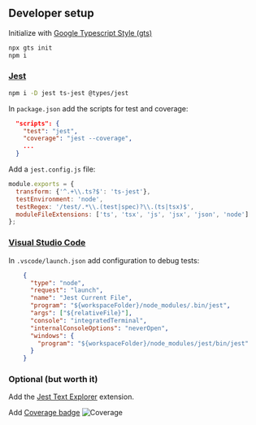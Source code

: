 ## Developer setup

Initialize with [Google Typescript Style (gts)](https://github.com/google/gts)

```bash
npx gts init
npm i
```

### [Jest](https://github.com/facebook/jest)

```bash
npm i -D jest ts-jest @types/jest
```

In `package.json` add the scripts for test and coverage:

```json
  "scripts": {
    "test": "jest",
    "coverage": "jest --coverage",
    ...
  }
```

Add a `jest.config.js` file:

```javascript
module.exports = {
  transform: {'^.+\\.ts?$': 'ts-jest'},
  testEnvironment: 'node',
  testRegex: '/test/.*\\.(test|spec)?\\.(ts|tsx)$',
  moduleFileExtensions: ['ts', 'tsx', 'js', 'jsx', 'json', 'node']
};
```

### [Visual Studio Code](https://code.visualstudio.com/)

In `.vscode/launch.json` add configuration to debug tests:

```json
    {
      "type": "node",
      "request": "launch",
      "name": "Jest Current File",
      "program": "${workspaceFolder}/node_modules/.bin/jest",
      "args": ["${relativeFile}"],
      "console": "integratedTerminal",
      "internalConsoleOptions": "neverOpen",
      "windows": {
        "program": "${workspaceFolder}/node_modules/jest/bin/jest"
      }
    }
```

### Optional (but worth it)

Add the [Jest Text Explorer](https://marketplace.visualstudio.com/items?itemName=kavod-io.vscode-jest-test-adapter) extension.

Add [Coverage badge](https://github.com/olavoparno/istanbul-badges-readme) ![Coverage](https://img.shields.io/badge/Coverage-100%25-brightgreen.svg)
